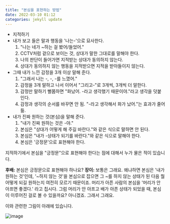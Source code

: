 ```yaml
---
title: "본심을 표현하는 방법"
date: 2022-03-10 01:12
categories: jekyll update
---
```


* 지적하기
* 내가 보고 들은 말과 행동을 '나는-'으로 묘사한다.
  1. "나는 네가 ~하는 걸 봤어/들었어."
  2. CCTV처럼 겉으로 보이는 것, 상대가 말한 그대로를 말해야 한다. 
  3. 나의 판단이 들어가면 지적받는 상대가 동의하지 않는다.
  4. 상대가 동의하지 않는 행동을 지적받으면 지적을 받아들이지 않는다.
* 그때 내가 느낀 감정을 3개 이상 말해 준다.
  1. "그래서 나는 -, -, -를 느꼈어."
  2. 감정을 3개 말하고 나서 이어서 "그리고-"로 3개씩, 3개씩 더 말한다.
  3. 감정만 말하기 뻘쭘하면 "화났어. -라고 생각했기 때문이야."라고 생각을 덧붙인다.
  4. 감정과 생각의 순서를 바꾸면 안 됨. "-라고 생각해서 화가 났어."는 효과가 줄어듦.
* 내가 진짜 원하는 것(본심)을 말해 준다.
  1. "내가 진짜 원하는 것은 -야."
  2. 본심은 "상대가 어떻게 해 주길 바란다."와 같은 식으로 말하면 안 된다.
  3. 본심은 "내가 -상태가 되기를 바란다."와 같은 식으로 말해야 한다.
  4. 본심은 '긍정문'으로 표현해야 한다.

지적하기에서 본심을 "긍정문"으로 표현해야 한다는 점에 대해서 누가 물은 적이 있습니다. 

**후배:** 본심은 긍정문으로 표현해야 하나요?
**장이:** 보통은 그래요. 왜냐하면 본심은 '내가 원하는 것'인데, '~하지 않는 것'을 본심으로 잡으면 그 ~를 하지 않는 상태가 된 다음 뭘 어떻게 되길 원하는지 여전히 모르기 때문이죠. 머리가 아픈 사람의 본심을 '머리가 안 아프면 좋겠다.' 라고 칩시다. 그럼 머리가 안 아프고 배가 아픈 상태가 되었을 때, 본심이 이루어진 걸로 볼 수 있을까요? 아니겠죠. 그래서 그래요.

이와 관련한 그림이 아래에 있습니다.
	
![image](http://zipnumsa.github.io/media/bonsim.png)
